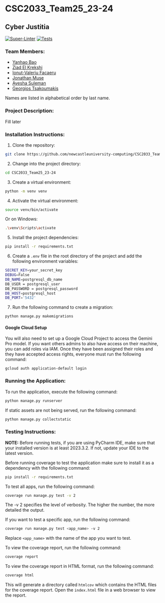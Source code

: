 # CSC2033_Team25_23-24

## Cyber Justitia
[![Super-Linter](https://github.com/newcastleuniversity-computing/CSC2033_Team25_23-24/actions/workflows/linter.yml/badge.svg)](https://github.com/marketplace/actions/super-linter)
[![Tests](https://github.com/newcastleuniversity-computing/CSC2033_Team25_23-24/actions/workflows/test.yml/badge.svg)](https://github.com/newcastleuniversity-computing/CSC2033_Team25_23-24/blob/george/.github/workflows/test.yml)

### Team Members:
- [Yanhao Bao](https://github.com/YanhaoBao)
- [Ziad El Krekshi](https://github.com/neuziad)
- [Ionut-Valeriu Facaeru](https://github.com/IanFacaeru)
- [Jonathan Muse](https://github.com/Musey21)
- [Ayesha Suleman](https://github.com/xayeshasulx)
- [Georgios Tsakoumakis](https://github.com/gtsakoumakis2004)

Names are listed in alphabetical order by last name.

### Project Description:
Fill later

### Installation Instructions:
1. Clone the repository:
```bash
git clone https://github.com/newcastleuniversity-computing/CSC2033_Team25_23-24.git
```
2. Change into the project directory:
```bash
cd CSC2033_Team25_23-24
```
3. Create a virtual environment:
```bash
python -m venv venv
```
4. Activate the virtual environment:
```bash
source venv/bin/activate
```
Or on Windows:
```bash
.\venv\Scripts\activate
```
5. Install the project dependencies:
```bash
pip install -r requirements.txt
```
6. Create a `.env` file in the root directory of the project and add the following environment variables:
```bash
SECRET_KEY=your_secret_key
DEBUG=False
DB_NAME=postgresql_db_name
DB_USER = postgresql_user
DB_PASSWORD = postgresql_password
DB_HOST=postgresql_host
DB_PORT='5432'
```
7. Run the following command to create a migration:
```bash
python manage.py makemigrations
```

#### Google Cloud Setup
You will also need to set up a Google Cloud Project to access the Gemini Pro model. If you want others admins to also have access on their machine, you can 
add roles via IAM. Once they have been assigned their roles and they have accepted access rights, everyone must run the following command:
```
gcloud auth application-default login
```

### Running the Application:
To run the application, execute the following command:
```bash
python manage.py runserver
```
If static assets are not being served, run the following command:
```bash
python manage.py collectstatic
```


### Testing Instructions:
**NOTE:** Before running tests, if you are using PyCharm IDE, make sure that your installed version is at least 2023.3.2. If not, update your IDE to the latest version.

Before running coverage to test the application make sure to install it as a dependency with the following command:
```bash
pip install -r requirements.txt
```
To test all apps, run the following command:
```bash
coverage run manage.py test -v 2
```
The -v 2 specifies the level of verbosity. The higher the number, the more detailed the output.

If you want to test a specific app, run the following command:
```bash
coverage run manage.py test <app_name> -v 2
```
Replace `<app_name>` with the name of the app you want to test.

To view the coverage report, run the following command:
```bash
coverage report
```

To view the coverage report in HTML format, run the following command:
```bash
coverage html
```
This will generate a directory called `htmlcov` which contains the HTML files for the coverage report. Open the `index.html` file in a web browser to view the report.
